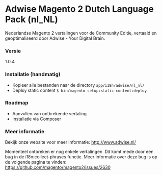 # Adwise Magento 2 Dutch Language Pack (nl_NL)

Nederlandse Magento 2 vertalingen voor de Community Editie, vertaald en geoptimaliseerd door Adwise - Your Digital Brain.

### Versie
1.0.4

### Installatie (handmatig)
* Kopieer alle bestanden naar de directory ``app/i18n/adwise/nl_nl/``
* Deploy static content `$ bin/magento setup:static-content:deploy`

### Roadmap
* Aanvullen van ontbrekende vertaling
* Installatie via Composer

### Meer informatie
Bekijk onze website voor meer informatie: http://www.adwise.nl/

Momenteel ontbreken er nog enkele vertalingen. Dit komt mede door een bug in de i18n:collect-phrases functie. Meer informatie over deze bug is op de volgende pagina te vinden: https://github.com/magento/magento2/issues/2630
